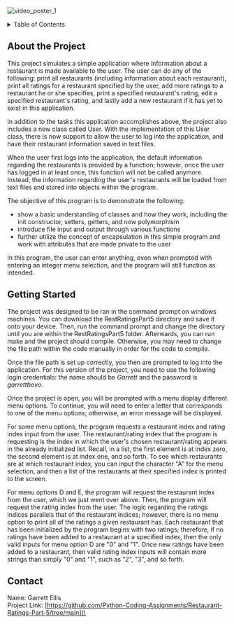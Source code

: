 ![video_poster_1](https://github.com/Python-Coding-Assignments/Restaurant-Ratings-Part-1/assets/154717520/f187d60f-69a1-456e-a825-24bcd4ab554b)

<details>
<summary>Table of Contents</summary>
<ol>
  <li>
    <a href='#about-the-project'>About the Project</a>
  </li>
  <li>
    <a href='#getting-started'>Getting Started</a>
  </li>
  <li>
    <a href='#Contact'>Contact</a>
  </li>  
</ol>
</details>

## About the Project
This project simulates a simple application where information about a restaurant is made available to the user.  The user can do any of the following: print all restaurants (including information about each restaurant), print all ratings for a restaurant specified by the user, add more ratings to a restaurant he or she specifies, print a specified restaurant's rating, edit a specified restaurant's rating, and lastly add a new restaurant if it has yet to exist in this application.

In addition to the tasks this application accomplishes above, the project also includes a new class called User.  With the implementation of this User class, there is now support to allow the user to log into the application, and have their restaurant information saved in text files.

When the user first logs into the application, the default information regarding the restaurants is provided by a function; however, once the user has logged in at least once, this function will not be called anymore.  Instead, the information regarding the user's restaurants will be loaded from text files and stored into objects within the program.

The objective of this program is to demonstrate the following: 
* show a basic understanding of classes and how they work, including the init constructor, setters, getters, and now polymorphism
* introduce file input and output through various functions
* further utilize the concept of encapsulation in this simple program and work with attributes that are made private to the user

In this program, the user can enter anything, even when prompted with entering an integer menu selection, and the program will still function as intended.

## Getting Started
The project was designed to be ran in the command prompt on windows machines.  You can download the RestRatingsPart5 directory and save it onto your device.  Then, run the command prompt and change the directory until you are within the RestRatingsPart5 folder.  Afterwards, you can run make and the project should compile.  Otherwise, you may need to change the file path within the code manually in order for the code to compile.

Once the file path is set up correctly, you then are prompted to log into the application.  For this version of the project, you need to use the following login credentials: the name should be <em>Garrett</em> and the password is <em>garrettbovo</em>.

Once the project is open, you will be prompted with a menu display different menu options. To continue, you will need to enter a letter that corresponds to one of the menu options; otherwise, an error message will be displayed.

For some menu options, the program requests a restaurant index and rating index input from the user. The restaurant/rating index that the program is requesting is the index in which the user's chosen restaurant/rating appears in the already initialized list. Recall, in a list, the first element is at index zero, the second element is at index one, and so forth. To see which restaurants are at which restaurant index, you can input the character "A" for the menu selection, and then a list of the restaurants at their specified index is printed to the screen.

For menu options D and E, the program will request the restaurant index from the user, which we just went over above.  Then, the program will request the rating index from the user.  The logic regarding the ratings indices parallels that of the restaurant indices; however, there is no menu option to print all of the ratings a given restaurant has.  Each restaurant that has been initialized by the program begins with two ratings; therefore, if no ratings have been added to a restaurant at a specified index, then the only valid inputs for menu option D are "0" and "1".  Once new ratings have been added to a restaurant, then valid rating index inputs will contain more strings than simply "0" and "1", such as "2", "3", and so forth.

## Contact
Name: Garrett Ellis\
Project Link: [https://github.com/Python-Coding-Assignments/Restaurant-Ratings-Part-5/tree/main]()
